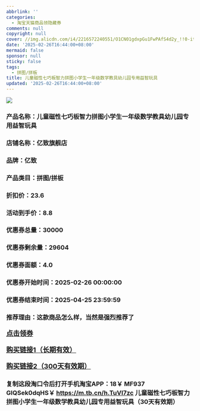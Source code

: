 ```yaml
---
abbrlink: ''
categories:
  - 淘宝天猫商品领隐藏券
comments: null
copyright: null
cover: //img.alicdn.com/i4/2216572240551/O1CN01gdxpGu1FwPAfS4d2y_!!0-item_pic.jpg
date: '2025-02-26T16:44:00+08:00'
mermaid: false
sponsor: null
sticky: false
tags:
  - 拼图/拼板
title: 儿童磁性七巧板智力拼图小学生一年级数学教具幼儿园专用益智玩具
updated: '2025-02-26T16:44:00+08:00'
--- 
```


![](//img.alicdn.com/i4/2216572240551/O1CN01gdxpGu1FwPAfS4d2y_!!0-item_pic.jpg)

### 产品名称：儿童磁性七巧板智力拼图小学生一年级数学教具幼儿园专用益智玩具
### 店铺名称：亿致旗舰店
### 品牌：亿致
### 产品类目：拼图/拼板
### 折扣价：23.6
### 活动到手价：8.8
### 优惠券总量：30000
### 优惠券剩余量：29604
### 优惠券面额：4.0
### 优惠券开始时间：2025-02-26 00:00:00	
### 优惠券结束时间：2025-04-25 23:59:59	
### 推荐理由：这款商品怎么样，当然是强烈推荐了

<p style="font-size: 18px; font-weight: bold;">
  <a href="这款商品太牛了！销售太火爆以至于没有设置" target="_blank">点击领券</a>
</p>
<p style="font-size: 18px; font-weight: bold;">
  <a href="https://s.click.taobao.com/t?e=m%3D2%26s%3DFMPKPrDjxMdw4vFB6t2Z2ueEDrYVVa64K7Vc7tFgwiHjf2vlNIV67kkfnVn6TwKdVNjKoH%2FaCQP3ID%2FV1RqsF4wnCJeELi4I%2FIEn%2BS1IjHAB0ghlTd7WlZVm%2FOAUUFw71qrpxiwMoCNxc1AtbZGVSzHZPzH4827fCivIy%2Fyfqc3NEPXytV9ALtCLThlbPuuZLb93Df8fOzgTUV%2FqeS0wxV1%2FAjPwwHO1WkEYmDOSssNRVAB1pxhpmbloeorFAY6cps7umgGYc0i0zvIVVx%2BPc2%2F51BzEHetfxbpxORH8ImbYPXZXcvKWOb0Z%2FbOZSK95" target="_blank">购买链接1（长期有效）</a>
</p>
<p style="font-size: 18px; font-weight: bold;">
  <a href="https://s.click.taobao.com/oaH5TNs" target="_blank">购买链接2（300天有效期）</a>
</p>

### 复制这段淘口令后打开手机淘宝APP：18￥ MF937 GlQSek0dqHS￥ https://m.tb.cn/h.TuVI7zc  儿童磁性七巧板智力拼图小学生一年级数学教具幼儿园专用益智玩具（30天有效期）
